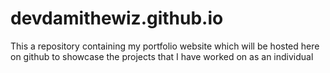 # devdamithewiz.github.io
This a repository containing my portfolio website which will be hosted here on github to showcase the projects that I have worked on as an individual 
